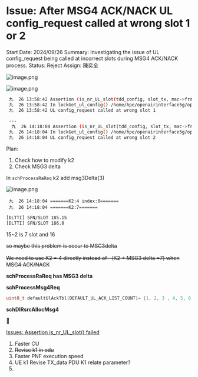 # Issue: After MSG4 ACK/NACK UL config_request called at wrong slot 1 or 2

Start Date: 2024/09/26
Summary: Investigating the issue of UL config_request being called at incorrect slots during MSG4 ACK/NACK process.
Status: Reject
Assign: 陳奕全

![image.png](image%2054.png)

![image.png](image%2055.png)

```bash
 九  26 13:58:42 Assertion (is_nr_UL_slot(tdd_config, slot_tx, mac->frame_type) != 0) failed!
 九  26 13:58:42 In lockGet_ul_config() /home/hpe/openairinterface5g/openair2/LAYER2/NR_MAC_UE/nr_ue_scheduler.c:79
 九  26 13:58:42 UL config_request called at wrong slot 1
 
 ---
  九  26 14:18:04 Assertion (is_nr_UL_slot(tdd_config, slot_tx, mac->frame_type) != 0) failed!
 九  26 14:18:04 In lockGet_ul_config() /home/hpe/openairinterface5g/openair2/LAYER2/NR_MAC_UE/nr_ue_scheduler.c:79
 九  26 14:18:04 UL config_request called at wrong slot 2
```

Plan:

1. Check how to modify k2
2. Check MSG3 delta 

In `schProcessRaReq` k2 add msg3Delta(3)

![image.png](image%2056.png)

```
 九  26 14:18:04 =======K2:4 index:0=======
 九  26 14:18:04 =======K2:7=======
```

```bash
[DLTTI] SFN/SLOT 185.15
[DLTTI] SFN/SLOT 186.0
```

15~2 is  7 slot  and 16

~~so maybe this problem is occur to MSG3delta~~ 

~~We need to use K2 = 4 directly instead of （K2 + MSG3 delta =7) when MSG4 ACK/NACK~~

**schProcessRaReq has MSG3 delta**

**schProcessMsg4Req**

```c
uint8_t defaultUlAckTbl[DEFAULT_UL_ACK_LIST_COUNT]= {1, 2, 3 , 4, 5, 6, 7, 8};

```

**schDlRsrcAllocMsg4**

<aside>
👀

[Issues:  Assertion is_nr_UL_slot() failed](Issues%20Assertion%20is_nr_UL_slot()%20failed%201211009831438180a3e9f623fa434c83.md)

</aside>

1. Faster CU
2. ~~Revise k1 in odu~~
3. Faster PNF execution speed
4. UE k1 Revise TX_data PDU K1 relate parameter?
5.